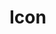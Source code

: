 <!--
 * @Author: Fone`峰
 * @Date: 2021-04-06 18:01:29
 * @LastEditors: Fone`峰
 * @LastEditTime: 2021-04-07 16:49:09
 * @Description: file content
 * @Email: qinrifeng@163.com
 * @Github: https://github.com/FoneQinrf
-->
# Icon